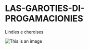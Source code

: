 # LAS-GAROTIES-DI-PROGAMACIONIES
Lindies e cheroises

![This is an image](https://i.pinimg.com/564x/70/7f/7c/707f7c09eb3393ea7f452ffc3c713ede.jpg)
